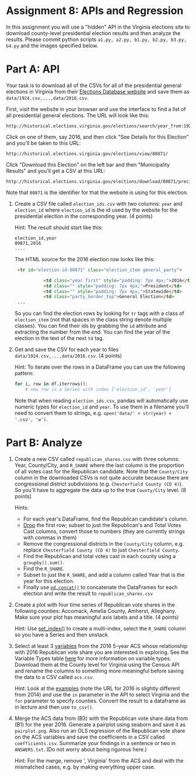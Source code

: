 # Assignment 8: APIs and Regression
In this assignment you will use a "hidden" API in the Virginia elections site to download  county-level presidential election results and then analyze the results. Please commit python scripts `a1.py, a2.py, b1.py, b2.py, b3.py, b4.py` and the images specified below.

# Part A: API
Your task is to download all of the CSVs for all of the presidential general elections in Virginia from their [Elections Database website](http://historical.elections.virginia.gov/) and save them as `data/1924.csv,...,data/2016.csv`.

First, visit the website in your browser and use the interface to find a list of all presidential general elections. The URL will look like this:

```
http://historical.elections.virginia.gov/elections/search/year_from:1924/year_to:2016/office_id:1
```

Click on one of them, say 2016, and then click "See Details for this Election" and you'll be taken to this URL:

```
http://historical.elections.virginia.gov/elections/view/80871/
```

Click "Download this Election" on the left bar and then "Municipality Results" and you'll get a CSV at this URL:

```
http://historical.elections.virginia.gov/elections/download/80871/precincts_include:0/
```

Note that `80871` is the identifier for that the website is using for this election.

1. Create a CSV file called `election_ids.csv` with two columns: `year` and `election_id` where `election_id` is the id used by the website for the presidential election in the corresponding year. (4 points)

    Hint: The result should start like this:
    
    ```
    election_id,year
    80871,2016
    ....
    ```
    
    The HTML source for the 2016 election row looks like this:

    ```html
     <tr id="election-id-80871" class="election_item general_party">

               <td class="year first" style="padding: 7px 4px;">2016</td>
               <td class="" style="padding: 7px 4px;">President</td>
               <td class="" style="padding: 7px 4px;">Statewide</td>
               <td class="party_border_top">General Election</td>
     ...
    ```
    
    So you can find the election rows by looking for `tr` tags with a class of `election_item` (not that spaces in the class string denote multiple classes). You can find their ids by grabbing the `id` attribute and extracting the number from the end. You can find the year of the election in the text of the next `td` tag.

2. Get and save the CSV for each year to files `data/1924.csv,...,data/2016.csv`. (4 points)

    Hint: To iterate over the rows in a DataFrame you can use the following pattern:
    
    ```python
    for i, row in df.iterrows():
        # now row is a Series with index ['election_id', 'year']
    ```
    
    Note that when reading `election_ids.csv`, pandas will automatically use numeric types for `election_id` and `year`. To use them in a filename you'll need to convert them to strings, e.g. `open('data/' + str(year) + '.csv', 'w')`.

# Part B: Analyze

1. Create a new CSV called `republican_shares.csv` with three columns: Year, County/City, and `R_SHARE` where the last column is the proportion of all votes cast for the Republican candidate. Note that the `County/City` column in the downloaded CSVs is not quite accurate because there are congressional district subdivisions (e.g. `Chesterfield County (CD 4)`). So you'll have to aggregate the data up to the true `County/City` level. (8 points)

    Hints:

    - For each year's DataFrame, find the Republican candidate's column.
    - [Drop](https://pandas.pydata.org/pandas-docs/stable/generated/pandas.DataFrame.drop.html) the first row; subset to just the Republican's and Total Votes Cast columns, convert those to numbers (they are currently strings with commas in them)
    - Remove the congressional districts in the `County/City` column, e.g. replace `Chesterfield County (CD 4)` to just `Chesterfield County`.
    - Find the Republican and total votes cast in each county using a `groupby().sum()`.
    - Find the `R_SHARE`.
    - Subset to just the `R_SHARE`, and add a column called Year that is the year for this election.
    - Finally use [`pd.concat()`](https://pandas.pydata.org/pandas-docs/stable/generated/pandas.concat.html) to concatenate the DataFrames for each election and write the result to `republican_shares.csv`


2. Create a plot with four time series of Republican vote shares in the following counties: Accomack, Amelia County, Amherst, Alleghany. Make sure your plot has meaningful axis labels and a title. (4 points)

    Hint: Use [set_index()](https://pandas.pydata.org/pandas-docs/stable/generated/pandas.DataFrame.set_index.html) to create a multi-index, select the `R_SHARE` column so you have a Series and then unstack.

3. Select at least 3 [variables](https://api.census.gov/data/2016/acs/acs5/profile/variables.html) from the 2016 5-year ACS whose relationship with 2016 Republican vote share you are interested in exploring. See the Variable Types table [here](https://www.census.gov/data/developers/data-sets/acs-5year/data-notes.html) for more information on variable types. Download them at the County level for Virginia using the Census API and rename the columns to something more meaningful before saving the data to a CSV called `acs.csv`.

    Hint: Look at the [examples](https://api.census.gov/data/2016/acs/acs5/examples.html)  (note the URL for 2016 is slightly different from 2014) and use the `in` parameter in the API to select Virginia and the `for` parameter to specify counties. Convert the result to a dataframe as in lecture and then use `to_csv()`.

4. Merge the ACS data from (B3) with the Republican vote share data from (B1) for the year 2016. Generate a pairplot using seaborn and save it as `pairplot.png`. Also run an OLS regression of the Republican vote share on the ACS variables and save the coefficients in a CSV called `coefficients.csv`. Summarize your findings in a sentence or two in `ANSWERS.txt`. (Do not worry about being rigorous here.)

    Hint: For the merge, remove ', Virginia' from the ACS and deal with the mismatched cases, e.g. by making everything upper case.
